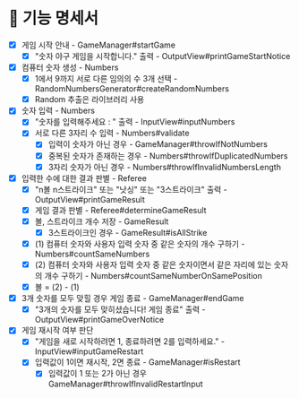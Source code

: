 # 🚀 기능 명세서

- [x] 게임 시작 안내 - GameManager#startGame
  - [x] "숫자 야구 게임을 시작합니다." 출력 - OutputView#printGameStartNotice
- [x] 컴퓨터 숫자 생성 - Numbers
  - [x] 1에서 9까지 서로 다른 임의의 수 3개 선택 - RandomNumbersGenerator#createRandomNumbers
  - [x] Random 추출은 라이브러리 사용
- [x] 숫자 입력 - Numbers
  - [x] "숫자를 입력해주세요 : " 출력 - InputView#inputNumbers
  - [x] 서로 다른 3자리 수 입력 - Numbers#validate
    - [x] 입력이 숫자가 아닌 경우 - GameManager#throwIfNotNumbers
    - [x] 중복된 숫자가 존재하는 경우 - Numbers#throwIfDuplicatedNumbers
    - [x] 3자리 숫자가 아닌 경우 - Numbers#throwIfInvalidNumbersLength
- [x] 입력한 수에 대한 결과 판별 - Referee
  - [x] "n볼 n스트라이크" 또는 "낫싱" 또는 "3스트라이크" 출력 - OutputView#printGameResult
  - [x] 게임 결과 판별 - Referee#determineGameResult
   - [x] 볼, 스트라이크 개수 저장 - GameResult
     - [x] 3스트라이크인 경우 - GameResult#isAllStrike
   - [x] (1) 컴퓨터 숫자와 사용자 입력 숫자 중 같은 숫자의 개수 구하기 - Numbers#countSameNumbers
   - [x] (2) 컴퓨터 숫자와 사용자 입력 숫자 중 같은 숫자이면서 같은 자리에 있는 숫자의 개수 구하기 - Numbers#countSameNumberOnSamePosition
   - [x] 볼 = (2) - (1) 
- [x] 3개 숫자를 모두 맞힐 경우 게임 종료 - GameManager#endGame
  - [x] "3개의 숫자를 모두 맞히셨습니다! 게임 종료" 출력 - OutputView#printGameOverNotice
- [x] 게임 재시작 여부 판단
  - [x] "게임을 새로 시작하려면 1, 종료하려면 2를 입력하세요." - InputView#inputGameRestart
  - [x] 입력값이 1이면 재시작, 2면 종료 - GameManager#isRestart
    - [x] 입력값이 1 또는 2가 아닌 경우 GameManager#throwIfInvalidRestartInput